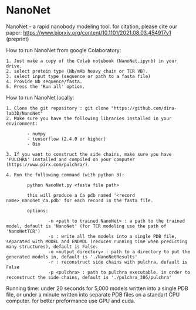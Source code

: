# NanoNet

NanoNet - a rapid nanobody modeling tool. 
for citation, please cite our paper: https://www.biorxiv.org/content/10.1101/2021.08.03.454917v1 (preprint) 


How to run NanoNet from google Colaboratory:

    1. Just make a copy of the Colab notebook (NanoNet.ipynb) in your drive.
    2. select protein type (Nb/mAb heavy chain or TCR VB).
    3. select input type (sequence or path to a fasta file)
    4. Provide Nb sequence/fasta.
    5. Press the 'Run all' option.

How to run NanoNet locally:

    1. Clone the git repository : git clone "https://github.com/dina-lab3D/NanoNet"
    2. Make sure you have the following libraries installed in your environment:

            - numpy
            - tensorflow (2.4.0 or higher)
            - Bio

    3. If you want to construct the side chains, make sure you have 'PULCHRA' installed and compiled on your computer (https://www.pirx.com/pulchra/).

    4. Run the following command (with python 3):

            python NanoNet.py <fasta file path>

            this will produce a Ca pdb named '<record name>_nanonet_ca.pdb' for each record in the fasta file.

            options:

                    -n <path to trained NanoNet> : a path to the trained model, default is 'NanoNet' (for TCR modeling use the path of 'NanoNetTCR')
                    -s : write all the models into a single PDB file, separated with MODEL and ENDMDL (reduces running time when predicting many structures), default is False.
                    -o <output directory> : path to a directory to put the generated models in, default is './NanoNetResults'
                    -r : reconstruct side chains with pulchra, default is False
                    -p <pulchra> : path to pulchra executable, in order to reconstruct the side chains, default is './pulchra_306/pulchra'


Running time: under 20 seconds for 5,000 models written into a single PDB file, or under a minute written into separate PDB files on a standart CPU computer. for better preformance use GPU and cuda.
